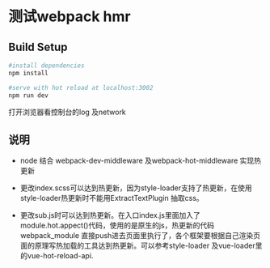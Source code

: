 # 测试webpack hmr

## Build Setup
``` bash
#install dependencies
npm install

#serve with hot reload at localhost:3002
npm run dev
```

打开浏览器看控制台的log 及network

## 说明
- node 结合 webpack-dev-middleware 及webpack-hot-middleware 实现热更新

- 更改index.scss可以达到热更新，因为style-loader支持了热更新，在使用style-loader热更新时不能用ExtractTextPlugin 抽取css。

- 更改sub.js时可以达到热更新。在入口index.js里面加入了module.hot.appect()代码，使用的是原生的js，热更新的代码webpack_module 直接push进去页面里执行了，各个框架要根据自己渲染页面的原理写热加载的工具达到热更新。可以参考style-loader 及vue-loader里的vue-hot-reload-api.